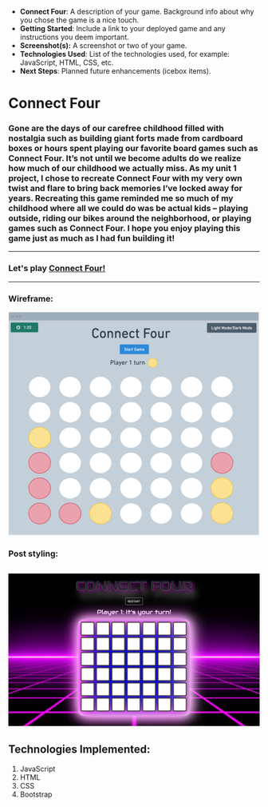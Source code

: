 - **Connect Four**: A description of your game. Background info about why you chose the game is a nice touch.
- **Getting Started**: Include a link to your deployed game and any instructions you deem important.
- **Screenshot(s):** A screenshot or two of your game.
- **Technologies Used**: List of the technologies used, for example: JavaScript, HTML, CSS, etc.
- **Next Steps**: Planned future enhancements (icebox items).

# **Connect Four**
###  Gone are the days of our carefree childhood filled with nostalgia such as building giant forts made from cardboard boxes or hours spent playing our favorite board games such as Connect Four. It’s not until we become adults do we realize how much of our childhood we actually miss. As my unit 1 project, I chose to recreate Connect Four with my very own twist and flare to bring back memories I’ve locked away for years. Recreating this game reminded me so much of my childhood where all we could do was be actual kids – playing outside, riding our bikes around the neighborhood, or playing games such as Connect Four. I hope you enjoy playing this game just as much as I had fun building it! 
---
### **Let's play** [**Connect Four!**](https://connect-four-leon-chu.netlify.app/)
---
### Wireframe:
![Wireframe of Connect Four](images/wireframe-capture.png)
### Post styling:
![Connect Four screencapture](images/connect-four-capture.png)
---
## **Technologies Implemented:**
1. JavaScript
2. HTML
3. CSS
4. Bootstrap


